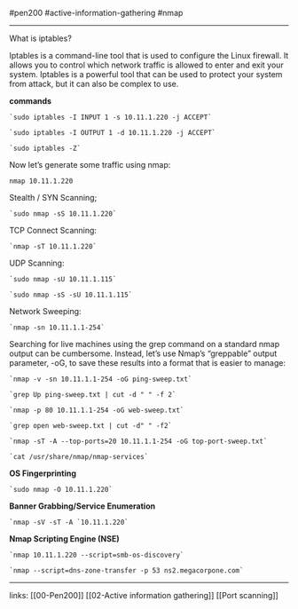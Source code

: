 #pen200 #active-information-gathering #nmap

---

What is iptables?

Iptables is a command-line tool that is used to configure the Linux firewall. It allows you to control which network traffic is allowed to enter and exit your system. Iptables is a powerful tool that can be used to protect your system from attack, but it can also be complex to use.

**commands**

	`sudo iptables -I INPUT 1 -s 10.11.1.220 -j ACCEPT`

	`sudo iptables -I OUTPUT 1 -d 10.11.1.220 -j ACCEPT`

	`sudo iptables -Z`


Now let’s generate some traffic using nmap:

	nmap 10.11.1.220

Stealth / SYN Scanning;

	`sudo nmap -sS 10.11.1.220`

TCP Connect Scanning:

	`nmap -sT 10.11.1.220`

UDP Scanning:

	`sudo nmap -sU 10.11.1.115`

	`sudo nmap -sS -sU 10.11.1.115`

Network Sweeping:

	`nmap -sn 10.11.1.1-254`

Searching for live machines using the grep command on a standard nmap output can be cumbersome. Instead, let’s use Nmap’s “greppable” output parameter, -oG, to save these results into a format that is easier to manage:

	`nmap -v -sn 10.11.1.1-254 -oG ping-sweep.txt`

	`grep Up ping-sweep.txt | cut -d " " -f 2`

	`nmap -p 80 10.11.1.1-254 -oG web-sweep.txt`

	`grep open web-sweep.txt | cut -d" " -f2`

	`nmap -sT -A --top-ports=20 10.11.1.1-254 -oG top-port-sweep.txt`

	`cat /usr/share/nmap/nmap-services`

**OS Fingerprinting**

	`sudo nmap -O 10.11.1.220`

**Banner Grabbing/Service Enumeration**

	`nmap -sV -sT -A `10.11.1.220`

**Nmap Scripting Engine (NSE)**

	`nmap 10.11.1.220 --script=smb-os-discovery`

	`nmap --script=dns-zone-transfer -p 53 ns2.megacorpone.com`











---
links:
[[00-Pen200]]
[[02-Active information gathering]]
[[Port scanning]]
